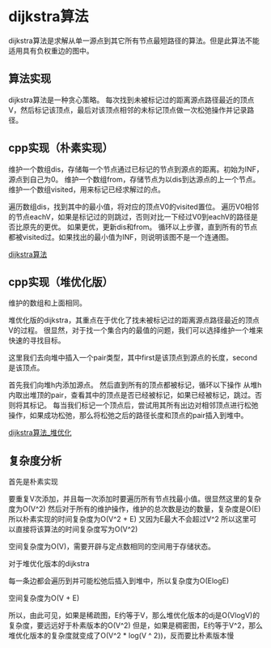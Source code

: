 # dijkstra算法

dijkstra算法是求解从单一源点到其它所有节点最短路径的算法。但是此算法不能适用具有负权重边的图中。

## 算法实现

dijkstra算法是一种贪心策略。
每次找到未被标记过的距离源点路径最近的顶点V，然后标记该顶点，最后对该顶点相邻的未标记顶点做一次松弛操作并记录路径。

## cpp实现（朴素实现）

维护一个数组dis，存储每一个节点通过已标记的节点到源点的距离。初始为INF，源点到自己为0。
维护一个数组from，存储节点为以dis到达源点的上一个节点。
维护一个数组visited，用来标记已经求解过的点。

遍历数组dis，找到其中的最小值，将对应的顶点V0的visited置位。
遍历V0相邻的节点eachV，如果是标记过的则跳过，否则对比一下经过V0到eachV的路径是否比原先的更优。
如果更优，更新dis和from。
循环以上步骤，直到所有的节点都被visited过。如果找出的最小值为INF，则说明该图不是一个连通图。

[dijkstra算法](./dijkstra算法_0.cpp)

## cpp实现（堆优化版）

维护的数组和上面相同。

堆优化版的dijkstra，其重点在于优化了找未被标记过的距离源点路径最近的顶点V的过程。
很显然，对于找一个集合内的最值的问题，我们可以选择维护一个堆来快速的寻找目标。

这里我们去向堆中插入一个pair类型，其中first是该顶点到源点的长度，second是该顶点。

首先我们向堆h内添加源点。
然后直到所有的顶点都被标记，循环以下操作
从堆h内取出堆顶的pair，查看其中的顶点是否已经被标记，如果已经被标记，跳过。否则将其标记。
每当我们标记一个顶点后，尝试用其所有出边对相邻顶点进行松弛操作，如果成功松弛，那么将松弛之后的路径长度和顶点的pair插入到堆中。

[dijkstra算法_堆优化](./dijkstra算法_1.cpp)

## 复杂度分析

首先是朴素实现

要重复V次添加，并且每一次添加时要遍历所有节点找最小值。很显然这里的复杂度为O(V^2)
然后对于所有的维护操作，维护的总次数是边的数量，复杂度是O(E)
所以朴素实现的时间复杂度为O(V^2 + E)
又因为E最大不会超过V^2
所以这里可以直接将该算法的时间复杂度写为O(V^2)

空间复杂度为O(V)，需要开辟与定点数相同的空间用于存储状态。

对于堆优化版本的dijkstra

每一条边都会遍历到并可能松弛后插入到堆中，所以复杂度为O(ElogE)

空间复杂度为O(V + E)

所以，由此可见，如果是稀疏图，E约等于V，那么堆优化版本的dj是O(VlogV)的复杂度，要远远好于朴素版本的O(V^2)
但是，如果是稠密图，E约等于V^2，那么堆优化版本的复杂度就变成了O(V^2 * log(V ^ 2))，反而要比朴素版本慢
